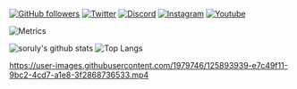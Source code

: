 [![GitHub followers](https://img.shields.io/github/followers/soruly?style=social)](https://github.com/soruly)
[![Twitter](https://img.shields.io/twitter/follow/soruly?style=social)](https://twitter.com/soruly)
[![Discord](https://img.shields.io/discord/437578425767559188.svg?style=social)](https://discord.gg/K9jn6Kj)
[![Instagram](https://img.shields.io/badge/instagram-soruly-orange?style=social)](https://www.instagram.com/soruly/)
[![Youtube](https://img.shields.io/badge/youtube-soruly-red?style=social)](https://youtube.com/@soruly)

![Metrics](https://metrics.lecoq.io/soruly?template=classic&isocalendar=1&isocalendar.duration=full-year)

![soruly's github stats](https://github-readme-stats.vercel.app/api?username=soruly&show_icons=true&include_all_commits=true&count_private=true&line_height=28) ![Top Langs](https://github-readme-stats.vercel.app/api/top-langs/?username=soruly&layout=compact&langs_count=12)

https://user-images.githubusercontent.com/1979746/125893939-e7c49f11-9bc2-4cd7-a1e8-3f2868736533.mp4
